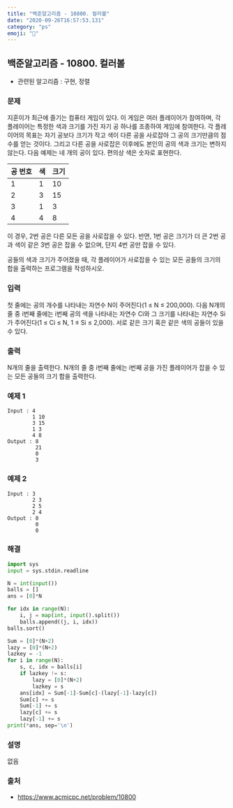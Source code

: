 ```yaml
---
title: "백준알고리즘 - 10800. 컬러볼"
date: "2020-09-26T16:57:53.131"
category: "ps"
emoji: "🌄"
---
```


## 백준알고리즘 - 10800. 컬러볼

- 관련된 알고리즘 : 구현, 정렬

### 문제

지훈이가 최근에 즐기는 컴퓨터 게임이 있다. 이 게임은 여러 플레이어가 참여하며, 각 플레이어는 특정한 색과 크기를 가진 자기 공 하나를 조종하여 게임에 참여한다. 각 플레이어의 목표는 자기 공보다 크기가 작고 색이 다른 공을 사로잡아 그 공의 크기만큼의 점수를 얻는 것이다. 그리고 다른 공을 사로잡은 이후에도 본인의 공의 색과 크기는 변하지 않는다. 다음 예제는 네 개의 공이 있다. 편의상 색은 숫자로 표현한다.

| 공 번호 | 색   | 크기 |
| :------ | :--- | :--- |
| 1       | 1    | 10   |
| 2       | 3    | 15   |
| 3       | 1    | 3    |
| 4       | 4    | 8    |

이 경우, 2번 공은 다른 모든 공을 사로잡을 수 있다. 반면, 1번 공은 크기가 더 큰 2번 공과 색이 같은 3번 공은 잡을 수 없으며, 단지 4번 공만 잡을 수 있다. 

공들의 색과 크기가 주어졌을 때, 각 플레이어가 사로잡을 수 있는 모든 공들의 크기의 합을 출력하는 프로그램을 작성하시오. 

### 입력

첫 줄에는 공의 개수를 나타내는 자연수 N이 주어진다(1 ≤ N ≤ 200,000). 다음 N개의 줄 중 i번째 줄에는 i번째 공의 색을 나타내는 자연수 Ci와 그 크기를 나타내는 자연수 Si가 주어진다(1 ≤ Ci ≤ N, 1 ≤ Si ≤ 2,000). 서로 같은 크기 혹은 같은 색의 공들이 있을 수 있다.

### 출력

N개의 줄을 출력한다. N개의 줄 중 i번째 줄에는 i번째 공을 가진 플레이어가 잡을 수 있는 모든 공들의 크기 합을 출력한다.

### 예제 1

```
Input : 4
        1 10
        3 15
        1 3
        4 8
Output : 8
         21
         0
         3
```

### 예제 2

```
Input : 3
        2 3
        2 5
        2 4
Output : 0
         0
         0
```

### 해결

```python
import sys
input = sys.stdin.readline

N = int(input())
balls = []
ans = [0]*N

for idx in range(N):
    i, j = map(int, input().split())
    balls.append((j, i, idx))
balls.sort()

Sum = [0]*(N+2)
lazy = [0]*(N+2)
lazkey = -1
for i in range(N):
    s, c, idx = balls[i]
    if lazkey != s:
        lazy = [0]*(N+2)
        lazkey = s
    ans[idx] = Sum[-1]-Sum[c]-(lazy[-1]-lazy[c])
    Sum[c] += s
    Sum[-1] += s
    lazy[c] += s
    lazy[-1] += s
print(*ans, sep='\n')

```

### 설명

없음

### 출처

- https://www.acmicpc.net/problem/10800
